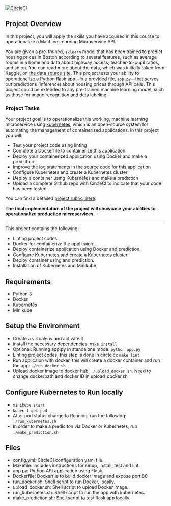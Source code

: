 [![CircleCI](https://dl.circleci.com/status-badge/img/gh/ismail-30/Operationalize-a-Machine-Learning-Microservice-API/tree/master.svg?style=svg)](https://dl.circleci.com/status-badge/redirect/gh/ismail-30/Operationalize-a-Machine-Learning-Microservice-API/tree/master)

## Project Overview

In this project, you will apply the skills you have acquired in this course to operationalize a Machine Learning Microservice API. 

You are given a pre-trained, `sklearn` model that has been trained to predict housing prices in Boston according to several features, such as average rooms in a home and data about highway access, teacher-to-pupil ratios, and so on. You can read more about the data, which was initially taken from Kaggle, on [the data source site](https://www.kaggle.com/c/boston-housing). This project tests your ability to operationalize a Python flask app—in a provided file, `app.py`—that serves out predictions (inference) about housing prices through API calls. This project could be extended to any pre-trained machine learning model, such as those for image recognition and data labeling.

### Project Tasks

Your project goal is to operationalize this working, machine learning microservice using [kubernetes](https://kubernetes.io/), which is an open-source system for automating the management of containerized applications. In this project you will:
* Test your project code using linting
* Complete a Dockerfile to containerize this application
* Deploy your containerized application using Docker and make a prediction
* Improve the log statements in the source code for this application
* Configure Kubernetes and create a Kubernetes cluster
* Deploy a container using Kubernetes and make a prediction
* Upload a complete Github repo with CircleCI to indicate that your code has been tested

You can find a detailed [project rubric, here](https://review.udacity.com/#!/rubrics/2576/view).

**The final implementation of the project will showcase your abilities to operationalize production microservices.**

---
This project contains the following:

- Linting project codes.
- Docker for containerize the applicaion.
- Deploy containerize application using Docker and prediction.
- Configure Kubernetes and create a Kubernetes cluster
- Deploy container using and prediction.
- Installation of Kubernetes and Minikube.

## Requirements
* Python 3
* Docker
* Kubernetes
* Minikube

## Setup the Environment
- Create a virtualenv and activate it
- install the necessary dependencies: `make install`
- Optional: Running app.py in standalone mode: `python app.py`
- Linting project codes, this step is done in circle ci: `make lint`
- Run applicaion with docker, this will create a docker container and run the app: `./run_docker.sh`
- Upload docker image to docker hub: `./upload_docker.sh`. Need to change dockerpath and docker ID in upload_docker.sh

## Configure Kubernetes to Run locally
- `minikube start`
- `kubectl get pod`
- After pod status change to Running, run the following: `./run_kubernetes.sh`
- In order to make a prediciton via Docker or Kubernetes, run `./make_prediction.sh`

## Files
- config.yml: CircleCI configuration yaml file.
- Makefile: includes instructions for setup, install, test and lint.
- app.py: Python API application using Flask.
- Dockerfile: Dockerfile to build docker image and expose port 80
- run_docker.sh: Shell script to run Docker, locally.
- upload_docker.sh: Shell script to upload Docker image.
- run_kubernetes.sh: Shell script to run the app with kubernetes.
- make_prediction.sh: Shell script to test flask app locally.

